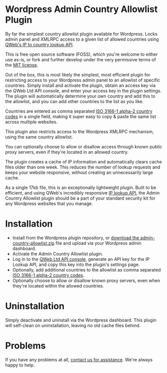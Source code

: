 # Wordpress Admin Country Allowlist Plugin
By far the simplest country allowlist plugin available for Wordpress. Locks admin panel and XMLRPC access to a given list of allowed countries using [QWeb's IP to country lookup API](https://apis.qweb.co.uk/ip-lookup/).

This is free open source software (FOSS), which you're welcome to either use as-is, or fork and further develop under the very permissive terms of the [MIT license](LICENSE).

Out of the box, this is most likely the simplest, most efficient plugin for restricting access to your Wordpress admin panel to an allowlist of specific countries. Simply install and activate the plugin, obtain an access key via the QWeb Ltd API console, and enter your access key in the plugin settings. The plugin will automatically determine your own country and add this to the allowlist, and you can add other countries to the list as you like.

Countries are entered as comma separated [ISO 3166-1 alpha-2 country codes](https://en.wikipedia.org/wiki/ISO_3166-1_alpha-2#Officially_assigned_code_elements) in a single field, making it super easy to copy & paste the same list across multiple websites.

This plugin also restricts access to the Wordpress XMLRPC mechanism, using the same country allowlist.

You can optionally choose to allow or disallow access through known public proxy servers, even if they're located in an allowed country.

The plugin creates a cache of IP information and automatically clears cache files older than one week. This reduces the number of lookup requests and keeps your website responsive, without creating an unnecessarily large cache.

As a single 17kb file, this is an exceptionally lightweight plugin. Built to be efficient, and using QWeb's incredibly responsive [IP lookup API]((https://apis.qweb.co.uk/ip-lookup/)), the Admin Country Allowlist plugin should be a part of your standard security kit for any Wordpress websites that you manage.

# Installation
- Install from the Wordpress plugin repository, or [download the admin-country-allowlist.zip](admin-country-allowlist.zip) file and upload via your Wordpress admin dashboard.
- Activate the Admin Country Allowlist plugin.
- Log in to the [QWeb Ltd API console](https://apis.qweb.co.uk/console/), generate an API key for the IP Lookup API, and copy this key into the plugin's settings page.
- Optionally, add additional countries to the allowlist as comma separated [ISO 3166-1 alpha-2 country codes](https://en.wikipedia.org/wiki/ISO_3166-1_alpha-2#Officially_assigned_code_elements).
- Optionally choose to allow or disallow known proxy servers, even when they're located within the allowed countries.

# Uninstallation
Simply deactivate and uninstall via the Wordpress dashboard. This plugin will self-clean on uninstallation, leaving no old cache files behind.

# Problems
If you have any problems at all, [contact us for assistance](https://www.qweb.co.uk). We're always happy to help.
